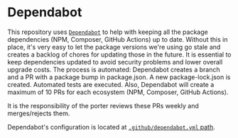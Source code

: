 
# Dependabot

This repository uses [`Dependabot`](https://docs.github.com/en/code-security/dependabot/dependabot-security-updates/configuring-dependabot-security-updates) to help with keeping all the package dependencies (NPM, Composer, GitHub Actions) up to date. Without this in place, it's very easy to let the package versions we're using go stale and creates a backlog of chores for updating those in the future. It is essential to keep dependencies updated to avoid security problems and lower overall upgrade costs.
The process is automated: Dependabot creates a branch and a PR with a package bump in package.json. A new package-lock.json is created. Automated tests are executed. Also, Dependabot will create a maximum of 10 PRs for each ecosystem (NPM, Composer, GitHub Actions).

It is the responsibility of the porter reviews these PRs weekly and merges/rejects them.

Dependabot's configuration is located at [`.github/dependabot.yml` path](https://github.com/woocommerce/woocommerce-blocks/blob/trunk/.github/dependabot.yml).

